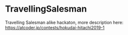 # TravellingSalesman
Travelling Salesman alike hackaton, more description here: https://atcoder.jp/contests/hokudai-hitachi2019-1
